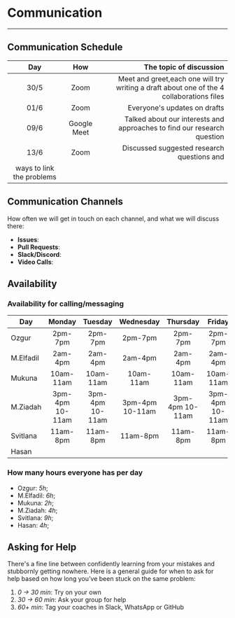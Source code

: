<!--
    this template is for inspiration, feel free to change it however you like!

    Careful! be sure to protect your privacy when filling out this document
        everything you write here will be public
        so share only what you are comfortable sharing online
        you can share the rest in confidence with you group by another channel
-->

# Communication

---

## Communication Schedule

| Day    | How | The topic of discussion |
| :----: | :-: | ----------------------: |
| 30/5   |Zoom | Meet and greet,each one will try writing a draft about one of the 4 collaborations files|
| 01/6   |Zoom | Everyone's updates on drafts |
| 09/6   |Google Meet | Talked about our interests and approaches to find our research question |
| 13/6   |Zoom | Discussed suggested research questions and
ways to link the problems |

## Communication Channels

How often we will get in touch on each channel, and what we will discuss there:

- **Issues**:
- **Pull Requests**:
- **Slack/Discord**:
- **Video Calls**:

## Availability

### Availability for calling/messaging

| Day    | Monday    | Tuesday   | Wednesday | Thursday  | Friday    | Saturday | Sunday |     |
| ------ | :----:    | :-----:   | :-------: | :------:  | :----:    | :------: | :----: | --- |
| Ozgur  | 2pm-7pm   | 2pm-7pm   | 2pm-7pm   | 2pm-7pm   | 2pm-7pm   |          |        |     |
|M.Elfadil| 2am-4pm  | 2am-4pm   | 2am-4pm   | 2am-4pm   | 2am-4pm   | 2am-4pm  | 2am-4pm|     |
|Mukuna   | 10am-11am| 10am-11am | 10am-11am | 10am-11am | 10am-11am | 8am-11am |        |     |
|M.Ziadah | 3pm-4pm 10-11am | 3pm-4pm 10-11am |3pm-4pm 10-11am | 3pm-4pm 10-11am  |3pm-4pm 10-11am | 3pm-4pm 10-11am  | 3pm-4pm 10-11am |     |
|Svitlana | 11am-8pm| 11am-8pm   | 11am-8pm   | 11am-8pm | 11am-8pm   | 11am-3pm |        |     |
|Hasan    |         |            |            |           |           |          |        |     |

### How many hours everyone has per day

- Ozgur: _5h_;
- M.Elfadil: _6h_;
- Mukuna: _2h_;
- M.Ziadah: _4h_;
- Svitlana: _9h_;
- Hasan: _4h_;
  
## Asking for Help

There's a fine line between confidently learning from your mistakes and
stubbornly getting nowhere. Here is a general guide for when to ask for help
based on how long you’ve been stuck on the same problem:

1. _0 → 30 min_: Try on your own
2. _30 → 60 min_: Ask your group for help
3. _60+ min_: Tag your coaches in Slack, WhatsApp or GitHub
